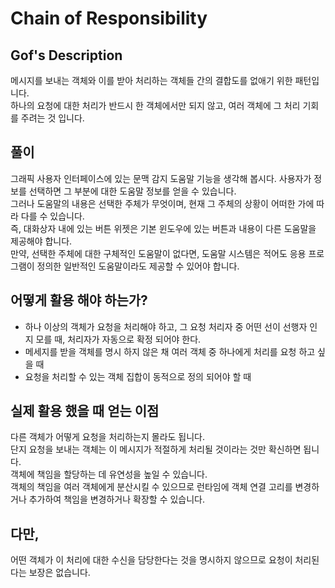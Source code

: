 # Chain of Responsibility 

## Gof's Description

메시지를 보내는 객체와 이를 받아 처리하는 객체들 간의 결합도를 없애기 위한 패턴입니다.   
하나의 요청에 대한 처리가 반드시 한 객체에서만 되지 않고, 여러 객체에 그 처리 기회를 주려는 것 입니다.   

## 풀이 

그래픽 사용자 인터페이스에 있는 문맥 감지 도움말 기능을 생각해 봅시다. 사용자가 정보를 선택하면 그 부분에 대한 도움말 정보를 얻을 수 있습니다.   
그러나 도움말의 내용은 선택한 주체가 무엇이며, 현재 그 주체의 상황이 어떠한 가에 따라 다를 수 있습니다.    
즉, 대화상자 내에 있는 버튼 위젯은 기본 윈도우에 있는 버튼과 내용이 다른 도움말을 제공해야 합니다.     
만약, 선택한 주체에 대한 구체적인 도움말이 없다면, 도움말 시스템은 적어도 응용 프로그램이 정의한 일반적인 도움말이라도 제공할 수 있어야 합니다.

## 어떻게 활용 해야 하는가? 

- 하나 이상의 객체가 요청을 처리해야 하고, 그 요청 처리자 중 어떤 선이 선행자 인지 모를 때, 처리자가 자동으로 확정 되어야 한다.
- 메세지를 받을 객체를 명시 하지 않은 채 여러 객체 중 하나에게 처리를 요청 하고 싶을 때
- 요청을 처리할 수 있는 객체 집합이 동적으로 정의 되어야 할 때

## 실제 활용 했을 때 얻는 이점 

다른 객체가 어떻게 요청을 처리하는지 몰라도 됩니다.   
단지 요청을 보내는 객체는 이 메시지가 적절하게 처리될 것이라는 것만 확신하면 됩니다.   
객체에 책임을 할당하는 데 유연성을 높일 수 있습니다.   
객체의 책임을 여러 객체에게 분산시킬 수 있으므로 런타임에 객체 연결 고리를 변경하거나 추가하여 책임을 변경하거나 확장할 수 있습니다.

## 다만,

어떤 객체가 이 처리에 대한 수신을 담당한다는 것을 명시하지 않으므로 요청이 처리된다는 보장은 없습니다.